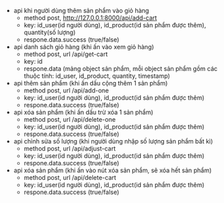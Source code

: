 - api khi người dùng thêm sản phẩm vào giỏ hàng
  - method post, http://127.0.0.1:8000/api/add-cart
  - key: id_user(id người dùng), id_product(id sản phẩm được thêm), quantity(số lượng)
  - respone.data.success (true/false)
- api danh sách giỏ hàng (khi ấn vào xem giỏ hàng)
  - method post, url /api/get-cart
  - key: id
  - respone.data (mảng object sản phẩm, mỗi object sản phẩm gồm các thuộc tính: id_user, id_product, quantity, timestamp)
- api thêm sản phẩm (khi ấn dấu cộng thêm 1 sản phẩm)
  - method post, url /api/add-one
  - key: id_user(id người dùng), id_product(id sản phẩm được thêm)
  - respone.data.success (true/false)
- api xóa sản phẩm (khi ấn dấu trừ xóa 1 sản phẩm)
  - method post, url /api/delete-one
  - key: id_user(id người dùng), id_product(id sản phẩm được thêm)
  - respone.data.success (true/false)
- api chỉnh sửa số lượng (khi người dùng nhập số lượng sản phẩm bất kì)
  - method post, url /api/adjust-cart
  - key: id_user(id người dùng), id_product(id sản phẩm được thêm)
  - respone.data.success (true/false)
- api xóa sản phẩm (khi ấn vào nút xóa sản phẩm, sẽ xóa hết sản phẩm)
  - method post, url /api/delete-cart
  - key: id_user(id người dùng), id_product(id sản phẩm được thêm)
  - respone.data.success (true/false)

